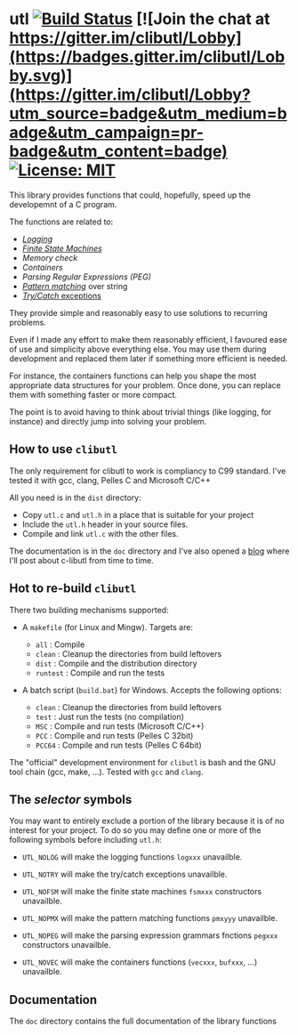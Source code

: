 # utl [![Build Status](https://travis-ci.org/rdentato/clibutl.svg?branch=master)](https://travis-ci.org/rdentato/clibutl) [![Join the chat at https://gitter.im/clibutl/Lobby](https://badges.gitter.im/clibutl/Lobby.svg)](https://gitter.im/clibutl/Lobby?utm_source=badge&utm_medium=badge&utm_campaign=pr-badge&utm_content=badge) [![License: MIT](https://img.shields.io/badge/License-MIT-yellow.svg)](https://opensource.org/licenses/MIT)

  This library provides functions that could, hopefully, speed up the
developemnt of a C program.

The functions are related to:

 - [*Logging*](https://github.com/rdentato/clibutl/blob/master/doc/log.md)
 - [*Finite State Machines*](https://github.com/rdentato/clibutl/blob/master/doc/fsm.md)
 - *Memory check*
 - *Containers*
 - *Parsing Regular Expressions (PEG)*
 - [*Pattern matching*](https://github.com/rdentato/clibutl/blob/master/doc/pmx.md) over string
 - [*Try/Catch* exceptions](https://github.com/rdentato/clibutl/blob/master/doc/try.md)

They provide simple and reasonably easy to use solutions to recurring
problems.

  Even if I made any effort to make them reasonably efficient, I favoured
ease of use and simplicity above everything else. You may use them during
development and replaced them later if something more efficient is needed.

  For instance, the containers functions can help you shape the most
appropriate data structures for your problem. Once done, you can replace
them with something faster or more compact.

  The point is to avoid having to think about trivial things (like
logging, for instance) and directly jump into solving your problem. 
 
 
## How to use `clibutl`

 The only requirement for clibutl to work is compliancy to C99 standard.
I've tested it with gcc, clang, Pelles C and Microsoft C/C++

 All you need is in the `dist` directory:

 - Copy `utl.c` and `utl.h` in a place that is suitable for your project
 - Include the `utl.h` header in your source files.
 - Compile and link `utl.c` with the other files.

 The documentation is in the `doc` directory and I've also opened a [blog](https://clibutl.blogspot.it/)
where I'll post about c-libutl from time to time.
 
## Hot to re-build `clibutl`

  There two building mechanisms supported:
  
  - A `makefile` (for Linux and Mingw). Targets are:
  
      - `all`     : Compile
      - `clean`   : Cleanup the directories from build leftovers
      - `dist`    : Compile and  the distribution directory
      - `runtest` : Compile and run the tests
    
  - A batch script (`build.bat`) for Windows. Accepts the following options:
  
      - `clean`   : Cleanup the directories from build leftovers
      - `test`    : Just run the tests (no compilation)
      - `MSC`     : Compile and run tests (Microsoft C/C++)
      - `PCC`     : Compile and run tests (Pelles C 32bit)
      - `PCC64`   : Compile and run tests (Pelles C 64bit)

  The "official" development environment for `clibutl` is bash and
the GNU tool chain (gcc, make, ...). Tested with `gcc` and `clang`.

 
## The *selector* symbols
   
  You may want to entirely exclude a portion of the library because
it is of no interest for your project. To do so you may define
one or more of the following symbols before including `utl.h`:

 - `UTL_NOLOG` will make the logging functions `logxxx` unavailble.
 
 - `UTL_NOTRY` will make the try/catch exceptions unavailble.
 
 - `UTL_NOFSM` will make the finite state machines `fsmxxx` constructors unavailble.
 
 - `UTL_NOPMX` will make the pattern matching functions `pmxyyy` unavailble.
 
 - `UTL_NOPEG` will make the parsing expression grammars fnctions `pegxxx` constructors unavailble.
 
 - `UTL_NOVEC` will make the containers functions (`vecxxx`, `bufxxx`, ...) unavailble.

## Documentation
  The `doc` directory contains the full documentation of the library functions 
